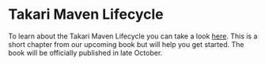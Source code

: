 # Takari Maven Lifecycle

To learn about the Takari Maven Lifecycle you can take a look [here][1]. This is a short chapter from our upcoming book but will help you get started. The book will be officially published in late October.

[1]: https://gist.github.com/jvanzyl/3a206e1296bbdab99a59
